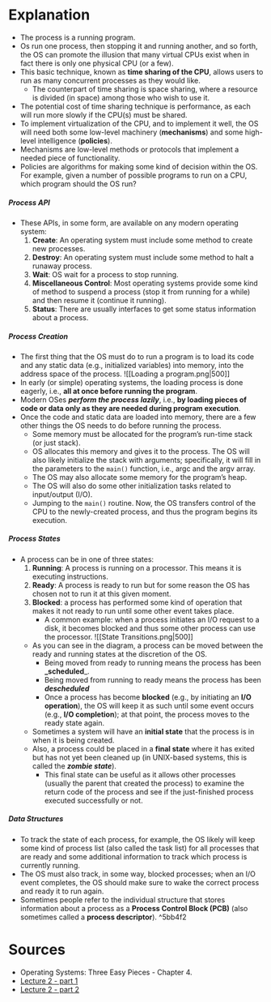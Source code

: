 # Explanation
- The process is a running program.
- Os run one process, then stopping it and running another, and so forth, the OS can promote the illusion that many virtual CPUs exist when in fact there is only one physical CPU (or a few).
- This basic technique, known as **time sharing of the CPU**, allows users to run as many concurrent processes as they would like.
	- The counterpart of time sharing is space sharing, where a resource is divided (in space) among those who wish to use it.
- The potential cost of time sharing technique is performance, as each will run more slowly if the CPU(s) must be shared.
- To implement virtualization of the CPU, and to implement it well, the OS will need both some low-level machinery (**mechanisms**) and some high-level intelligence (**policies**).
- Mechanisms are low-level methods or protocols that implement a needed piece of functionality.
- Policies are algorithms for making some kind of decision within the OS. For example, given a number of possible programs to run on a CPU, which program should the OS run?
##### Process API
- These APIs, in some form, are available on any modern operating system:
	1. **Create**: An operating system must include some method to create new processes.
	2. **Destroy**: An operating system must include some method to halt a runaway process.
	3. **Wait**: OS wait for a process to stop running.
	4. **Miscellaneous Control**: Most operating systems provide some kind of method to suspend a process (stop it from running for a while) and then resume it (continue it running).
	5. **Status**: There are usually interfaces to get some status information about a process.
##### Process Creation
- The first thing that the OS must do to run a program is to load its code and any static data (e.g., initialized variables) into memory, into the address space of the process.
	 ![[Loading a program.png|500]]
- In early (or simple) operating systems, the loading process is done eagerly, i.e., **all at once before running the program**. 
- Modern OSes **_perform the process lazily_**, i.e., **by loading pieces of code or data only as they are needed during program execution**.
- Once the code and static data are loaded into memory, there are a few other things the OS needs to do before running the process. 
	- Some memory must be allocated for the program’s run-time stack (or just stack).
	- OS allocates this memory and gives it to the process. The OS will also likely initialize the stack with arguments; specifically, it will fill in the parameters to the `main()` function, i.e., argc and the argv array.
	- The OS may also allocate some memory for the program’s heap.
	- The OS will also do some other initialization tasks related to input/output (I/O).
	- Jumping to the `main()` routine. Now, the OS transfers control of the CPU to the newly-created process, and thus the program begins its execution.
##### Process States
- A process can be in one of three states:
	1. **Running**: A process is running on a processor. This means it is executing instructions.
	2. **Ready**: A process is ready to run but for some reason the OS has chosen not to run it at this given moment.
	3. **Blocked**: a process has performed some kind of operation that makes it not ready to run until some other event takes place.
		- A common example: when a process initiates an I/O request to a disk, it becomes blocked and thus some other process can use the processor.
	![[State Transitions.png|500]]
	- As you can see in the diagram, a process can be moved between the ready and running states at the discretion of the OS.
		- Being moved from ready to running means the process has been **_scheduled**_.
		- Being moved from running to ready means the process has been **_descheduled_**
		- Once a process has become **blocked** (e.g., by initiating an **I/O operation**), the OS will keep it as such until some event occurs (e.g., **I/O completion**); at that point, the process moves to the ready state again.
	- Sometimes a system will have an **initial state** that the process is in when it is being created.
	- Also, a process could be placed in a **final state** where it has exited but has not yet been cleaned up (in UNIX-based systems, this is called the **_zombie state_**).
		- This final state can be useful as it allows other processes (usually the parent that created the process) to examine the return code of the process and see if the just-finished process executed successfully or not.
##### Data Structures
- To track the state of each process, for example, the OS likely will keep some kind of process list (also called the task list) for all processes that are ready and some additional information to track which process is currently running. 
- The OS must also track, in some way, blocked processes; when an I/O event completes, the OS should make sure to wake the correct process and ready it to run again.
- Sometimes people refer to the individual structure that stores information about a process as a **Process Control Block (PCB)** (also sometimes called a **process descriptor**). ^5bb4f2
# Sources
- Operating Systems: Three Easy Pieces - Chapter 4.
- [Lecture 2 - part 1](https://youtu.be/oTd72Yp2m8w)
- [Lecture 2 - part 2](https://youtu.be/Q09UgVfragU)